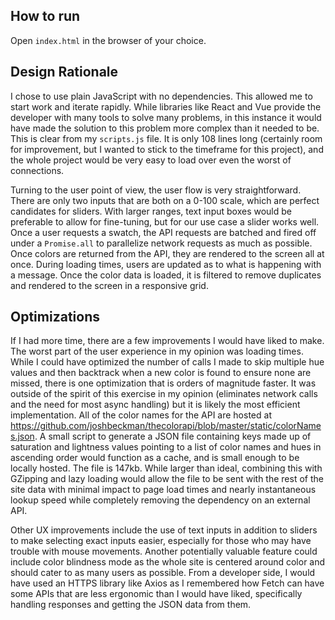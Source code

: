 ## How to run
Open `index.html` in the browser of your choice.
## Design Rationale
I chose to use plain JavaScript with no dependencies. This allowed me to start work and iterate rapidly. While libraries like React and Vue provide the developer with many tools to solve many problems, in this instance it would have made the solution to this problem more complex than it needed to be. This is clear from my `scripts.js` file. It is only 108 lines long (certainly room for improvement, but I wanted to stick to the timeframe for this project), and the whole project would be very easy to load over even the worst of connections. 

Turning to the user point of view, the user flow is very straightforward. There are only two inputs that are both on a 0-100 scale, which are perfect candidates for sliders. With larger ranges, text input boxes would be preferable to allow for fine-tuning, but for our use case a slider works well. Once a user requests a swatch, the API requests are batched and fired off under a `Promise.all` to parallelize network requests as much as possible. Once colors are returned from the API, they are rendered to the screen all at once. During loading times, users are updated as to what is happening with a message. Once the color data is loaded, it is filtered to remove duplicates and rendered to the screen in a responsive grid.

## Optimizations
If I had more time, there are a few improvements I would have liked to make. The worst part of the user experience in my opinion was loading times. While I could have optimized the number of calls I made to skip multiple hue values and then backtrack when a new  color is found to ensure none are missed, there is one optimization that is orders of magnitude faster. It was outside of the spirit of this exercise in my opinion (eliminates network calls and the need for most async handling) but it is likely the most efficient implementation. All of the color names for the API are hosted at https://github.com/joshbeckman/thecolorapi/blob/master/static/colorNames.json. A small script to generate a JSON file containing keys made up of saturation and lightness values pointing to a list of color names and hues in ascending order would function as a cache, and is small enough to be locally hosted. The file is 147kb. While larger than ideal, combining this with GZipping and lazy loading would allow the file to be sent with the rest of the site data with minimal impact to page load times and nearly instantaneous lookup speed while completely removing the dependency on an external API.

Other UX improvements include the use of text inputs in addition to sliders to make selecting exact inputs easier, especially for those who may have trouble with mouse movements. Another potentially valuable feature could include color blindness mode as the whole site is centered around color and should cater to as many users as possible. From a developer side, I would have used an HTTPS library like Axios as I remembered how Fetch can have some APIs that are less ergonomic than I would have liked, specifically handling responses and getting the JSON data from them.